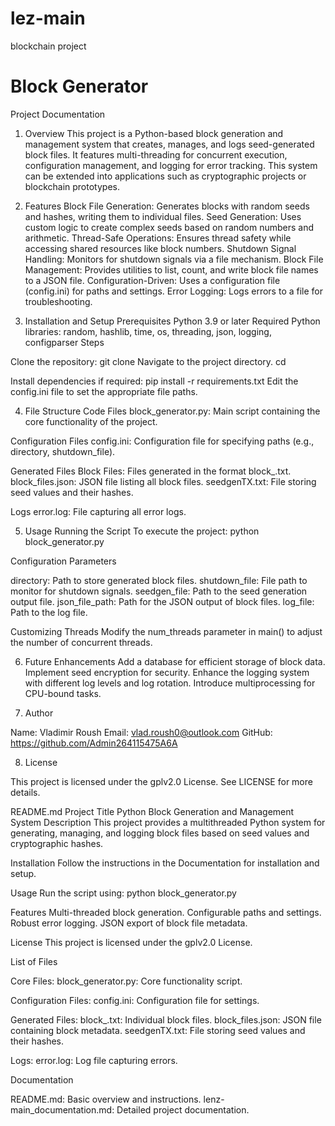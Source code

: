 # lez-main
blockchain project

# Block Generator
Project Documentation

1. Overview
This project is a Python-based block generation and management system that creates, manages, and logs seed-generated block files. It features multi-threading for concurrent execution, configuration management, and logging for error tracking. This system can be extended into applications such as cryptographic projects or blockchain prototypes.

2. Features
Block File Generation: Generates blocks with random seeds and hashes, writing them to individual files.
Seed Generation: Uses custom logic to create complex seeds based on random numbers and arithmetic.
Thread-Safe Operations: Ensures thread safety while accessing shared resources like block numbers.
Shutdown Signal Handling: Monitors for shutdown signals via a file mechanism.
Block File Management: Provides utilities to list, count, and write block file names to a JSON file.
Configuration-Driven: Uses a configuration file (config.ini) for paths and settings.
Error Logging: Logs errors to a file for troubleshooting.

3. Installation and Setup
Prerequisites
Python 3.9 or later
Required Python libraries: random, hashlib, time, os, threading, json, logging, configparser
Steps

Clone the repository:
git clone <repository-url>
Navigate to the project directory.
cd <project-directory>

Install dependencies if required:
pip install -r requirements.txt
Edit the config.ini file to set the appropriate file paths.

4. File Structure
Code Files
block_generator.py: Main script containing the core functionality of the project.

Configuration Files
config.ini: Configuration file for specifying paths (e.g., directory, shutdown_file).

Generated Files
Block Files: Files generated in the format block_<number>.txt.
block_files.json: JSON file listing all block files.
seedgenTX.txt: File storing seed values and their hashes.

Logs
error.log: File capturing all error logs.

5. Usage
Running the Script
To execute the project:
python block_generator.py

Configuration Parameters

directory: Path to store generated block files.
shutdown_file: File path to monitor for shutdown signals.
seedgen_file: Path to the seed generation output file.
json_file_path: Path for the JSON output of block files.
log_file: Path to the log file.

Customizing Threads
Modify the num_threads parameter in main() to adjust the number of concurrent threads.

6. Future Enhancements
Add a database for efficient storage of block data.
Implement seed encryption for security.
Enhance the logging system with different log levels and log rotation.
Introduce multiprocessing for CPU-bound tasks.

7. Author

Name: Vladimir Roush
Email: vlad.roush0@outlook.com
GitHub: https://github.com/Admin264115475A6A

8. License

This project is licensed under the gplv2.0 License. See LICENSE for more details.

README.md
Project Title
Python Block Generation and Management System
Description
This project provides a multithreaded Python system for generating, managing, and logging block files based on seed values and cryptographic hashes.

Installation
Follow the instructions in the Documentation for installation and setup.

Usage
Run the script using:
python block_generator.py

Features
Multi-threaded block generation.
Configurable paths and settings.
Robust error logging.
JSON export of block file metadata.

License
This project is licensed under the gplv2.0 License.

List of Files

Core Files:
block_generator.py: Core functionality script.

Configuration Files:
config.ini: Configuration file for settings.

Generated Files:
block_<number>.txt: Individual block files.
block_files.json: JSON file containing block metadata.
seedgenTX.txt: File storing seed values and their hashes.

Logs:
error.log: Log file capturing errors.

Documentation

README.md: Basic overview and instructions.
lenz-main_documentation.md: Detailed project documentation.


